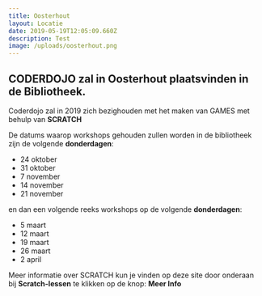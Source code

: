 ```yaml
---
title: Oosterhout
layout: Locatie
date: 2019-05-19T12:05:09.660Z
description: Test
image: /uploads/oosterhout.png
---
```

## **CODERDOJO** zal in Oosterhout plaatsvinden in de Bibliotheek.

 Coderdojo zal in 2019 zich bezighouden met het maken van GAMES met behulp van **SCRATCH**

De datums waarop workshops gehouden zullen worden in de bibliotheek zijn de volgende **donderdagen**:

* 24 oktober
* 31 oktober
* 7 november
* 14 november
* 21 november

en dan een volgende reeks workshops op de volgende **donderdagen**:

* 5 maart
* 12 maart
* 19 maart
* 26 maart
* 2 april

Meer informatie over SCRATCH kun je vinden op deze site door onderaan bij **Scratch-lessen** te klikken op de knop: **Meer Info**
